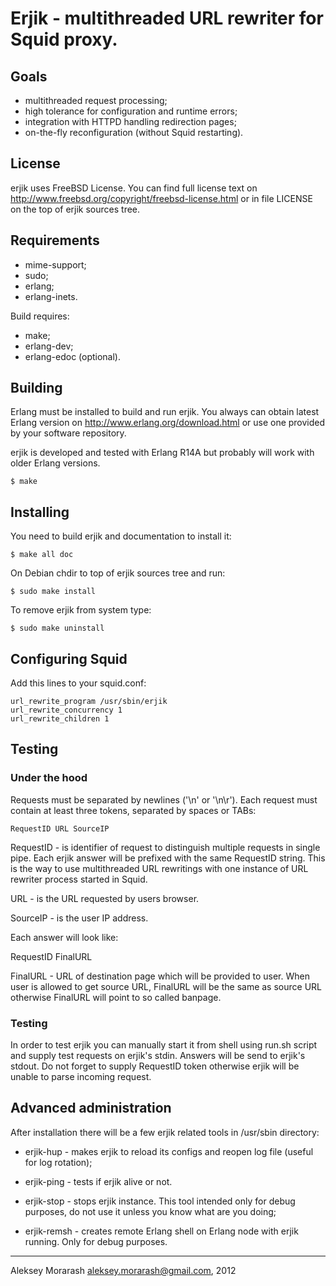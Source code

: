 # Erjik - multithreaded URL rewriter for Squid proxy.

## Goals

* multithreaded request processing;
* high tolerance for configuration and runtime errors;
* integration with HTTPD handling redirection pages;
* on-the-fly reconfiguration (without Squid restarting).

## License

erjik uses FreeBSD License. You can find full license text
on http://www.freebsd.org/copyright/freebsd-license.html or
in file LICENSE on the top of erjik sources tree.

## Requirements

* mime-support;
* sudo;
* erlang;
* erlang-inets.

Build requires:
* make;
* erlang-dev;
* erlang-edoc (optional).

## Building

Erlang must be installed to build and run erjik.
You always can obtain latest Erlang version on
http://www.erlang.org/download.html or use one provided by
your software repository.

erjik is developed and tested with Erlang R14A but probably
will work with older Erlang versions.

    $ make

## Installing

You need to build erjik and documentation to install it:

    $ make all doc

On Debian chdir to top of erjik sources tree and run:

    $ sudo make install

To remove erjik from system type:

    $ sudo make uninstall

## Configuring Squid

Add this lines to your squid.conf:

    url_rewrite_program /usr/sbin/erjik
    url_rewrite_concurrency 1
    url_rewrite_children 1

## Testing

### Under the hood

Requests must be separated by newlines ('\n' or '\n\r').
Each request must contain at least three tokens, separated by
spaces or TABs:

    RequestID URL SourceIP

RequestID - is identifier of request to distinguish multiple
requests in single pipe. Each erjik answer will be prefixed
with the same RequestID string. This is the way to use
multithreaded URL rewritings with one instance of URL
rewriter process started in Squid.

URL - is the URL requested by users browser.

SourceIP - is the user IP address.

Each answer will look like:

RequestID FinalURL

FinalURL - URL of destination page which will be provided to
user. When user is allowed to get source URL, FinalURL will be
the same as source URL otherwise FinalURL will point to so called
banpage.

### Testing

In order to test erjik you can manually start it from shell
using run.sh script and supply test requests on erjik's stdin.
Answers will be send to erjik's stdout. Do not forget to
supply RequestID token otherwise erjik will be unable to parse
incoming request.

## Advanced administration

After installation there will be a few erjik related tools in
/usr/sbin directory:

* erjik-hup - makes erjik to reload its configs and reopen
              log file (useful for log rotation);
* erjik-ping - tests if erjik alive or not.

* erjik-stop - stops erjik instance. This tool intended only
              for debug purposes, do not use it unless you
              know what are you doing;
* erjik-remsh - creates remote Erlang shell on Erlang node
              with erjik running. Only for debug purposes.

-----------------------------------------------------------------
Aleksey Morarash <aleksey.morarash@gmail.com>, 2012

